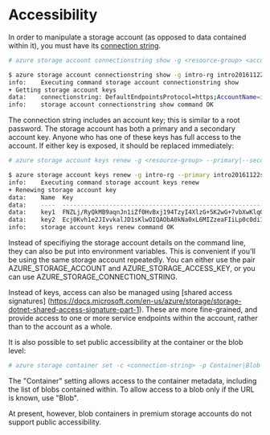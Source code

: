 Accessibility
=============

In order to manipulate a storage account (as opposed to data
contained within it), you must have its [connection string](https://docs.microsoft.com/en-us/azure/storage/storage-configure-connection-string).

```bash
# azure storage account connectionstring show -g <resource-group> <account-name>

$ azure storage account connectionstring show -g intro-rg intro20161122strg
info:    Executing command storage account connectionstring show
+ Getting storage account keys                                                 
data:    connectionstring: DefaultEndpointsProtocol=https;AccountName=intro20161122strg;AccountKey=7l1tnfBNXsSv9jmdAsdvC1x0PMz9/jQNaAiyDTUuT94unQcdB/lOeksNYwDTOj9iKWErYA4WISbh0gV74qPu9w==
info:    storage account connectionstring show command OK
```

The connection string includes an account key; this is similar to a root
password.  The storage account has both a primary and a secondary account
key.  Anyone who has one of these keys has full access to the account.  If
either key is exposed, it should be replaced immediately:

```bash
# azure storage account keys renew -g <resource-group> --primary|--secondary <account-name>

$ azure storage account keys renew -g intro-rg --primary intro20161122strg
info:    Executing command storage account keys renew
+ Renewing storage account key                                                 
data:    Name  Key                                                                                       Permissions
data:    ----  ----------------------------------------------------------------------------------------  -----------
data:    key1  FNZLj/RyQkMB9aqnJn1iZf0HvBxj194TzyI4XlzG+5K2wG+7vbXwKlqGKQpB+vdXjTF72HFJ6yGR5E/6Xww2Ew==  Full       
data:    key2  Ecj0Kvh1e2JIvvkalJD1sKlwOIQAObA0kNa0xL6MIZzeaFIiLp0c0di1sNCcqYS4U8y6ybF+8QJpF52Ly2hhtQ==  Full       
info:    storage account keys renew command OK
```

Instead of specifiying the storage account details on the command line, they
can also be put into environment variables.  This is convenient if you'll be
using the same storage account repeatedly.  You can either use the pair
AZURE_STORAGE_ACCOUNT and AZURE_STORAGE_ACCESS_KEY, or you can use
AZURE_STORAGE_CONNECTION_STRING.

Instead of keys, access can also be managed using [shared access signatures]
(https://docs.microsoft.com/en-us/azure/storage/storage-dotnet-shared-access-signature-part-1).
These are more fine-grained, and provide access to one or more service
endpoints within the account, rather than to the account as a whole.

It is also possible to set public accessibility at the container or the blob
level:

```bash
# azure storage container set -c <connection-string> -p Container|Blob <container-name>
```

The "Container" setting allows access to the container metadata, including the
list of blobs contained within.  To allow access to a blob only if the URL is
known, use "Blob".

At present, however, blob containers in premium storage accounts do not support
public accessibility.  

